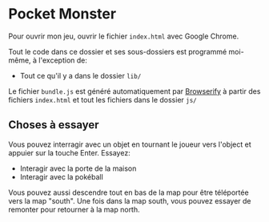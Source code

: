 
# Pocket Monster

Pour ouvrir mon jeu, ouvrir le fichier `index.html` avec Google Chrome.

Tout le code dans ce dossier et ses sous-dossiers est programmé moi-même, à l'exception de:
* Tout ce qu'il y a dans le dossier `lib/`

Le fichier `bundle.js` est généré automatiquement par [Browserify]() à partir des fichiers `index.html` et tout les fichiers dans le dossier `js/`

## Choses à essayer

Vous pouvez interragir avec un objet en tournant le joueur vers l'object et appuier sur la touche Enter.
Essayez:

* Interagir avec la porte de la maison
* Interagir avec la pokéball

Vous pouvez aussi descendre tout en bas de la map pour être téléportée vers la map "south". Une fois dans la map south, vous pouvez essayer de remonter pour retourner à la map north.